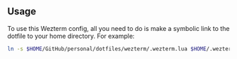 ## Usage

To use this Wezterm config, all you need to do is make a symbolic link to the dotfile
to your home directory. For example:

```bash
ln -s $HOME/GitHub/personal/dotfiles/wezterm/.wezterm.lua $HOME/.wezterm.lua
```
